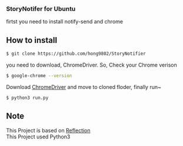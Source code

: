 ### StoryNotifer for Ubuntu ###
firtst you need to install notify-send and chrome

## How to install ##
```bash
$ git clone https://github.com/hong9802/StoryNotifier
```
you need to download, ChromeDriver. So, Check your Chrome verison
```bash
$ google-chrome --version
```
Download [ChromeDriver](https://chromedriver.chromium.org/downloads) and move to cloned floder,
finally run~
```bash
$ python3 run.py
```
## Note ##
This Project is based on [Reflection](http://chihaya.kr/snoty/)  
This Project used Python3